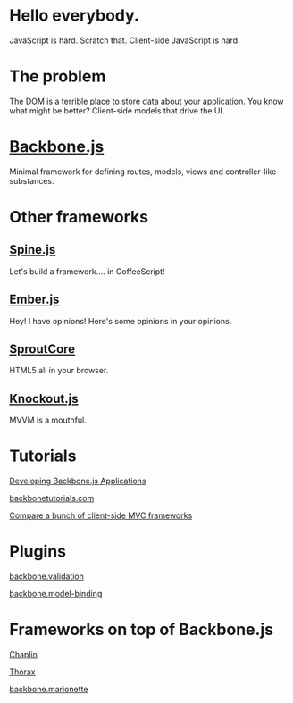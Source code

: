 Hello everybody.
=
JavaScript is hard. Scratch that. Client-side JavaScript is hard.

The problem
=
The DOM is a terrible place to store data about your application. You know what might be better? Client-side models that drive the UI.

[Backbone.js](http://backbonejs.com/)
=
Minimal framework for defining routes, models, views and controller-like substances.

Other frameworks
=

[Spine.js](http://spinejs.com/)
-
Let's build a framework.... in CoffeeScript!

[Ember.js](http://emberjs.com/)
-
Hey! I have opinions! Here's some opinions in your opinions.

[SproutCore](http://emberjs.com/)
-
HTML5 all in your browser.

[Knockout.js](http://knockoutjs.com/)
-
MVVM is a mouthful.

Tutorials
=
[Developing Backbone.js Applications](http://addyosmani.github.com/backbone-fundamentals/)

[backbonetutorials.com](http://backbonetutorials.com/)

[Compare a bunch of client-side MVC frameworks](http://addyosmani.github.com/todomvc/)

Plugins
=
[backbone.validation](https://github.com/thedersen/backbone.validation)

[backbone.model-binding](https://github.com/derickbailey/backbone.modelbinding)

Frameworks on top of Backbone.js
=
[Chaplin](https://github.com/moviepilot/chaplin)

[Thorax](https://github.com/walmartlabs/thorax)

[backbone.marionette](https://github.com/derickbailey/backbone.marionette)
